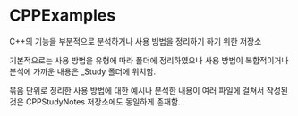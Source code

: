 # CPPExamples
C++의 기능을 부분적으로 분석하거나 사용 방법을 정리하기 하기 위한 저장소

기본적으로는 사용 방법을 유형에 따라 폴더에 정리하였으나 사용 방법이 복합적이거나 분석에 가까운 내용은 _Study 폴더에 위치함.

묶음 단위로 정리한 사용 방법에 대한 예시나 분석한 내용이 여러 파일에 걸쳐서 작성된 것은 CPPStudyNotes 저장소에도 동일하게 존재함.
